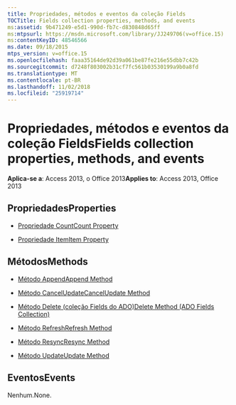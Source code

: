 ```yaml
---
title: Propriedades, métodos e eventos da coleção Fields
TOCTitle: Fields collection properties, methods, and events
ms:assetid: 9b471249-e5d1-990d-fb7c-d830848d65ff
ms:mtpsurl: https://msdn.microsoft.com/library/JJ249706(v=office.15)
ms:contentKeyID: 48546566
ms.date: 09/18/2015
mtps_version: v=office.15
ms.openlocfilehash: faaa35164de92d39a061be87fe216e55dbb7c42b
ms.sourcegitcommit: d7248f803002b31cf7fc561b03530199a9b0a8fd
ms.translationtype: MT
ms.contentlocale: pt-BR
ms.lasthandoff: 11/02/2018
ms.locfileid: "25919714"
---
```

# <a name="fields-collection-properties-methods-and-events"></a><span data-ttu-id="d4f3c-102">Propriedades, métodos e eventos da coleção Fields</span><span class="sxs-lookup"><span data-stu-id="d4f3c-102">Fields collection properties, methods, and events</span></span>

<span data-ttu-id="d4f3c-103">**Aplica-se a**: Access 2013, o Office 2013</span><span class="sxs-lookup"><span data-stu-id="d4f3c-103">**Applies to**: Access 2013, Office 2013</span></span>

## <a name="properties"></a><span data-ttu-id="d4f3c-104">Propriedades</span><span class="sxs-lookup"><span data-stu-id="d4f3c-104">Properties</span></span>

- [<span data-ttu-id="d4f3c-105">Propriedade Count</span><span class="sxs-lookup"><span data-stu-id="d4f3c-105">Count Property</span></span>](count-property-ado.md)

- [<span data-ttu-id="d4f3c-106">Propriedade Item</span><span class="sxs-lookup"><span data-stu-id="d4f3c-106">Item Property</span></span>](item-property-ado.md)

## <a name="methods"></a><span data-ttu-id="d4f3c-107">Métodos</span><span class="sxs-lookup"><span data-stu-id="d4f3c-107">Methods</span></span>

- [<span data-ttu-id="d4f3c-108">Método Append</span><span class="sxs-lookup"><span data-stu-id="d4f3c-108">Append Method</span></span>](append-method-ado.md)

- [<span data-ttu-id="d4f3c-109">Método CancelUpdate</span><span class="sxs-lookup"><span data-stu-id="d4f3c-109">CancelUpdate Method</span></span>](cancelupdate-method-ado.md)

- [<span data-ttu-id="d4f3c-110">Método Delete (coleção Fields do ADO)</span><span class="sxs-lookup"><span data-stu-id="d4f3c-110">Delete Method (ADO Fields Collection)</span></span>](delete-method-ado-fields-collection.md)

- [<span data-ttu-id="d4f3c-111">Método Refresh</span><span class="sxs-lookup"><span data-stu-id="d4f3c-111">Refresh Method</span></span>](refresh-method-ado.md)

- [<span data-ttu-id="d4f3c-112">Método Resync</span><span class="sxs-lookup"><span data-stu-id="d4f3c-112">Resync Method</span></span>](resync-method-ado.md)

- [<span data-ttu-id="d4f3c-113">Método Update</span><span class="sxs-lookup"><span data-stu-id="d4f3c-113">Update Method</span></span>](update-method-ado.md)

## <a name="events"></a><span data-ttu-id="d4f3c-114">Eventos</span><span class="sxs-lookup"><span data-stu-id="d4f3c-114">Events</span></span>

<span data-ttu-id="d4f3c-115">Nenhum.</span><span class="sxs-lookup"><span data-stu-id="d4f3c-115">None.</span></span>


